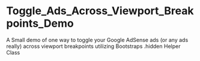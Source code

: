 # Toggle_Ads_Across_Viewport_Breakpoints_Demo
A Small demo of one way to toggle your Google AdSense ads (or any ads really) across viewport breakpoints utilizing Bootstraps .hidden Helper Class
